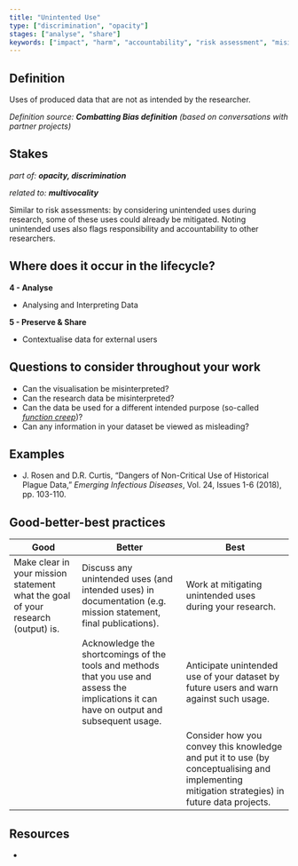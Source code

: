 ```yaml
---
title: "Unintented Use"
type: ["discrimination", "opacity"]
stages: ["analyse", "share"]
keywords: ["impact", "harm", "accountability", "risk assessment", "misinterpretation", "function creep", "misleading"]
---
```


## Definition
Uses of produced data that are not as intended by the researcher. 

_Definition source: **Combatting Bias definition** (based on conversations with partner projects)_

## Stakes
_part of: **opacity, discrimination**_

_related to: **multivocality**_

Similar to risk assessments: by considering unintended uses during research, some of these uses could already be mitigated. Noting unintended uses also flags responsibility and accountability to other researchers. 

## Where does it occur in the lifecycle?

**4 - Analyse**

- Analysing and Interpreting Data

**5 - Preserve & Share**

- Contextualise data for external users


## Questions to consider throughout your work
- Can the visualisation be misinterpreted?
- Can the research data be misinterpreted?
- Can the data be used for a different intended purpose (so-called [_function creep_](https://doi.org/10.1080/17579961.2021.1898299))?
- Can any information in your dataset be viewed as misleading?


## Examples
- J. Rosen and D.R. Curtis, “Dangers of Non-Critical Use of Historical Plague Data,” _Emerging Infectious Diseases_, Vol. 24, Issues 1-6 (2018), pp. 103-110.  

## Good-better-best practices

| Good | Better | Best|
|---|---|---|
|Make clear in your mission statement what the goal of your research (output) is. | Discuss any unintended uses (and intended uses) in documentation (e.g. mission statement, final publications).| Work at mitigating unintended uses during your research.|
| |Acknowledge the shortcomings of the tools and methods that you use and assess the implications it can have on output and subsequent usage. | Anticipate unintended use of your dataset by future users and warn against such usage.|
| | | Consider how you convey this knowledge and put it to use (by conceptualising and implementing mitigation strategies) in future data projects. | 

## Resources
- 